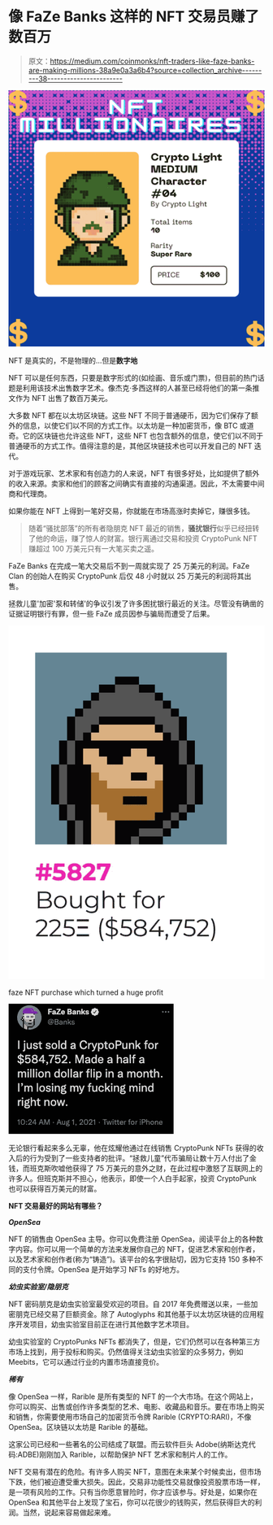 # 像 FaZe Banks 这样的 NFT 交易员赚了数百万

> 原文：<https://medium.com/coinmonks/nft-traders-like-faze-banks-are-making-millions-38a9e0a3a6b4?source=collection_archive---------38----------------------->

![](img/9ff7c5014331b83c86b261d3c5a27da0.png)

NFT 是真实的，不是物理的…但是**数字地**

NFT 可以是任何东西，只要是数字形式的(如绘画、音乐或门票)，但目前的热门话题是利用该技术出售数字艺术。像杰克·多西这样的人甚至已经将他们的第一条推文作为 NFT 出售了数百万美元。

大多数 NFT 都在以太坊区块链。这些 NFT 不同于普通硬币，因为它们保存了额外的信息，以使它们以不同的方式工作。以太坊是一种加密货币，像 BTC 或道奇。它的区块链也允许这些 NFT，这些 NFT 也包含额外的信息，使它们以不同于普通硬币的方式工作。值得注意的是，其他区块链技术也可以开发自己的 NFT 迭代。

对于游戏玩家、艺术家和有创造力的人来说，NFT 有很多好处，比如提供了额外的收入来源。卖家和他们的顾客之间确实有直接的沟通渠道。因此，不太需要中间商和代理商。

如果你能在 NFT 上得到一笔好交易，你就能在市场高涨时卖掉它，赚很多钱。

> 随着“骚扰部落”的所有者隐朋克 NFT 最近的销售，**骚扰银行**似乎已经扭转了他的命运，赚了惊人的财富。银行离通过交易和投资 CryptoPunk NFT 赚超过 100 万美元只有一大笔买卖之遥。

FaZe Banks 在完成一笔大交易后不到一周就实现了 25 万美元的利润。FaZe Clan 的创始人在购买 CryptoPunk 后仅 48 小时就以 25 万美元的利润将其出售。

拯救儿童'加密'泵和转储'的争议引发了许多困扰银行最近的关注。尽管没有确凿的证据证明银行有罪，但一些 FaZe 成员因参与骗局而遭受了后果。

![](img/5668ebb993b28fc5ff953ea3af1ef56a.png)

faze NFT purchase which turned a huge profit

![](img/ab71014d4b331539c30b6ca91c606e66.png)

无论银行看起来多么无辜，他在炫耀他通过在线销售 CryptoPunk NFTs 获得的收入后的行为受到了一些支持者的批评。“拯救儿童”代币骗局让数十万人付出了金钱，而班克斯吹嘘他获得了 75 万美元的意外之财，在此过程中激怒了互联网上的许多人。但班克斯并不担心，他表示，即使一个人白手起家，投资 CryptoPunk 也可以获得百万美元的财富。

**NFT 交易最好的网站有哪些？**

***OpenSea***

NFT 的销售由 OpenSea 主导。你可以免费注册 OpenSea，阅读平台上的各种数字内容。你可以用一个简单的方法来发展你自己的 NFT，促进艺术家和创作者，以及艺术家和创作者(称为“铸造”)。该平台的名字很贴切，因为它支持 150 多种不同的支付令牌。OpenSea 是开始学习 NFTs 的好地方。

***幼虫实验室/隐朋克***

NFT 密码朋克是幼虫实验室最受欢迎的项目。自 2017 年免费赠送以来，一些加密朋克已经交易了巨额资金。除了 Autoglyphs 和其他基于以太坊区块链的应用程序开发项目，幼虫实验室目前正在进行其他数字艺术项目。

幼虫实验室的 CryptoPunks NFTs 都消失了，但是，它们仍然可以在各种第三方市场上找到，用于投标和购买。仍然值得关注幼虫实验室的众多努力，例如 Meebits，它可以通过行业的内置市场直接竞价。

***稀有***

像 OpenSea 一样，Rarible 是所有类型的 NFT 的一个大市场。在这个网站上，你可以购买、出售或创作许多类型的艺术、电影、收藏品和音乐。要在市场上购买和销售，你需要使用市场自己的加密货币令牌 Rarible (CRYPTO:RARI)，不像 OpenSea。区块链以太坊是 Rarible 的基础。

这家公司已经和一些著名的公司结成了联盟。而云软件巨头 Adobe(纳斯达克代码:ADBE)刚刚加入 Rarible，以帮助保护 NFT 艺术家和制片人的工作。

NFT 交易有潜在的危险。有许多人购买 NFT，意图在未来某个时候卖出，但市场下跌，他们被迫遭受重大损失。因此，交易非功能性交易就像投资股票市场一样，是一项有风险的工作。只有当你愿意冒险时，你才应该参与。好处是，如果你在 OpenSea 和其他平台上发现了宝石，你可以花很少的钱购买，然后获得巨大的利润。当然，说起来容易做起来难。